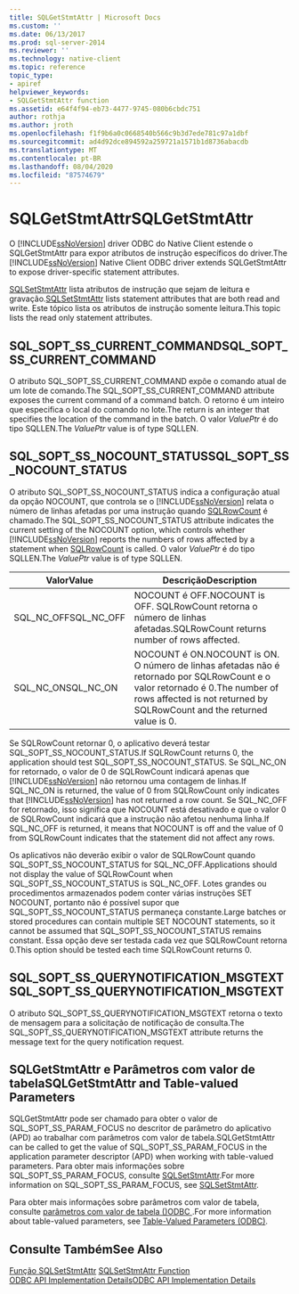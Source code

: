 ```yaml
---
title: SQLGetStmtAttr | Microsoft Docs
ms.custom: ''
ms.date: 06/13/2017
ms.prod: sql-server-2014
ms.reviewer: ''
ms.technology: native-client
ms.topic: reference
topic_type:
- apiref
helpviewer_keywords:
- SQLGetStmtAttr function
ms.assetid: e64f4f94-eb73-4477-9745-080b6cbdc751
author: rothja
ms.author: jroth
ms.openlocfilehash: f1f9b6a0c0668540b566c9b3d7ede781c97a1dbf
ms.sourcegitcommit: ad4d92dce894592a259721a1571b1d8736abacdb
ms.translationtype: MT
ms.contentlocale: pt-BR
ms.lasthandoff: 08/04/2020
ms.locfileid: "87574679"
---
```

# <a name="sqlgetstmtattr"></a><span data-ttu-id="4ebc6-102">SQLGetStmtAttr</span><span class="sxs-lookup"><span data-stu-id="4ebc6-102">SQLGetStmtAttr</span></span>
  <span data-ttu-id="4ebc6-103">O [!INCLUDE[ssNoVersion](../../includes/ssnoversion-md.md)] driver ODBC do Native Client estende o SQLGetStmtAttr para expor atributos de instrução específicos do driver.</span><span class="sxs-lookup"><span data-stu-id="4ebc6-103">The [!INCLUDE[ssNoVersion](../../includes/ssnoversion-md.md)] Native Client ODBC driver extends SQLGetStmtAttr to expose driver-specific statement attributes.</span></span>  
  
 <span data-ttu-id="4ebc6-104">[SQLSetStmtAttr](sqlsetstmtattr.md) lista atributos de instrução que sejam de leitura e gravação.</span><span class="sxs-lookup"><span data-stu-id="4ebc6-104">[SQLSetStmtAttr](sqlsetstmtattr.md) lists statement attributes that are both read and write.</span></span> <span data-ttu-id="4ebc6-105">Este tópico lista os atributos de instrução somente leitura.</span><span class="sxs-lookup"><span data-stu-id="4ebc6-105">This topic lists the read only statement attributes.</span></span>  
  
## <a name="sql_sopt_ss_current_command"></a><span data-ttu-id="4ebc6-106">SQL_SOPT_SS_CURRENT_COMMAND</span><span class="sxs-lookup"><span data-stu-id="4ebc6-106">SQL_SOPT_SS_CURRENT_COMMAND</span></span>  
 <span data-ttu-id="4ebc6-107">O atributo SQL_SOPT_SS_CURRENT_COMMAND expõe o comando atual de um lote de comando.</span><span class="sxs-lookup"><span data-stu-id="4ebc6-107">The SQL_SOPT_SS_CURRENT_COMMAND attribute exposes the current command of a command batch.</span></span> <span data-ttu-id="4ebc6-108">O retorno é um inteiro que especifica o local do comando no lote.</span><span class="sxs-lookup"><span data-stu-id="4ebc6-108">The return is an integer that specifies the location of the command in the batch.</span></span> <span data-ttu-id="4ebc6-109">O valor *ValuePtr* é do tipo SQLLEN.</span><span class="sxs-lookup"><span data-stu-id="4ebc6-109">The *ValuePtr* value is of type SQLLEN.</span></span>  
  
## <a name="sql_sopt_ss_nocount_status"></a><span data-ttu-id="4ebc6-110">SQL_SOPT_SS_NOCOUNT_STATUS</span><span class="sxs-lookup"><span data-stu-id="4ebc6-110">SQL_SOPT_SS_NOCOUNT_STATUS</span></span>  
 <span data-ttu-id="4ebc6-111">O atributo SQL_SOPT_SS_NOCOUNT_STATUS indica a configuração atual da opção NOCOUNT, que controla se o [!INCLUDE[ssNoVersion](../../includes/ssnoversion-md.md)] relata o número de linhas afetadas por uma instrução quando [SQLRowCount](sqlrowcount.md) é chamado.</span><span class="sxs-lookup"><span data-stu-id="4ebc6-111">The SQL_SOPT_SS_NOCOUNT_STATUS attribute indicates the current setting of the NOCOUNT option, which controls whether [!INCLUDE[ssNoVersion](../../includes/ssnoversion-md.md)] reports the numbers of rows affected by a statement when [SQLRowCount](sqlrowcount.md) is called.</span></span> <span data-ttu-id="4ebc6-112">O valor *ValuePtr* é do tipo SQLLEN.</span><span class="sxs-lookup"><span data-stu-id="4ebc6-112">The *ValuePtr* value is of type SQLLEN.</span></span>  
  
|<span data-ttu-id="4ebc6-113">Valor</span><span class="sxs-lookup"><span data-stu-id="4ebc6-113">Value</span></span>|<span data-ttu-id="4ebc6-114">Descrição</span><span class="sxs-lookup"><span data-stu-id="4ebc6-114">Description</span></span>|  
|-----------|-----------------|  
|<span data-ttu-id="4ebc6-115">SQL_NC_OFF</span><span class="sxs-lookup"><span data-stu-id="4ebc6-115">SQL_NC_OFF</span></span>|<span data-ttu-id="4ebc6-116">NOCOUNT é OFF.</span><span class="sxs-lookup"><span data-stu-id="4ebc6-116">NOCOUNT is OFF.</span></span> <span data-ttu-id="4ebc6-117">SQLRowCount retorna o número de linhas afetadas.</span><span class="sxs-lookup"><span data-stu-id="4ebc6-117">SQLRowCount returns number of rows affected.</span></span>|  
|<span data-ttu-id="4ebc6-118">SQL_NC_ON</span><span class="sxs-lookup"><span data-stu-id="4ebc6-118">SQL_NC_ON</span></span>|<span data-ttu-id="4ebc6-119">NOCOUNT é ON.</span><span class="sxs-lookup"><span data-stu-id="4ebc6-119">NOCOUNT is ON.</span></span> <span data-ttu-id="4ebc6-120">O número de linhas afetadas não é retornado por SQLRowCount e o valor retornado é 0.</span><span class="sxs-lookup"><span data-stu-id="4ebc6-120">The number of rows affected is not returned by SQLRowCount and the returned value is 0.</span></span>|  
  
 <span data-ttu-id="4ebc6-121">Se SQLRowCount retornar 0, o aplicativo deverá testar SQL_SOPT_SS_NOCOUNT_STATUS.</span><span class="sxs-lookup"><span data-stu-id="4ebc6-121">If SQLRowCount returns 0, the application should test SQL_SOPT_SS_NOCOUNT_STATUS.</span></span> <span data-ttu-id="4ebc6-122">Se SQL_NC_ON for retornado, o valor de 0 de SQLRowCount indicará apenas que [!INCLUDE[ssNoVersion](../../includes/ssnoversion-md.md)] não retornou uma contagem de linhas.</span><span class="sxs-lookup"><span data-stu-id="4ebc6-122">If SQL_NC_ON is returned, the value of 0 from SQLRowCount only indicates that [!INCLUDE[ssNoVersion](../../includes/ssnoversion-md.md)] has not returned a row count.</span></span> <span data-ttu-id="4ebc6-123">Se SQL_NC_OFF for retornado, isso significa que NOCOUNT está desativado e que o valor 0 de SQLRowCount indicará que a instrução não afetou nenhuma linha.</span><span class="sxs-lookup"><span data-stu-id="4ebc6-123">If SQL_NC_OFF is returned, it means that NOCOUNT is off and the value of 0 from SQLRowCount indicates that the statement did not affect any rows.</span></span>  
  
 <span data-ttu-id="4ebc6-124">Os aplicativos não deverão exibir o valor de SQLRowCount quando SQL_SOPT_SS_NOCOUNT_STATUS for SQL_NC_OFF.</span><span class="sxs-lookup"><span data-stu-id="4ebc6-124">Applications should not display the value of SQLRowCount when SQL_SOPT_SS_NOCOUNT_STATUS is SQL_NC_OFF.</span></span> <span data-ttu-id="4ebc6-125">Lotes grandes ou procedimentos armazenados podem conter várias instruções SET NOCOUNT, portanto não é possível supor que SQL_SOPT_SS_NOCOUNT_STATUS permaneça constante.</span><span class="sxs-lookup"><span data-stu-id="4ebc6-125">Large batches or stored procedures can contain multiple SET NOCOUNT statements, so it cannot be assumed that SQL_SOPT_SS_NOCOUNT_STATUS remains constant.</span></span> <span data-ttu-id="4ebc6-126">Essa opção deve ser testada cada vez que SQLRowCount retorna 0.</span><span class="sxs-lookup"><span data-stu-id="4ebc6-126">This option should be tested each time SQLRowCount returns 0.</span></span>  
  
## <a name="sql_sopt_ss_querynotification_msgtext"></a><span data-ttu-id="4ebc6-127">SQL_SOPT_SS_QUERYNOTIFICATION_MSGTEXT</span><span class="sxs-lookup"><span data-stu-id="4ebc6-127">SQL_SOPT_SS_QUERYNOTIFICATION_MSGTEXT</span></span>  
 <span data-ttu-id="4ebc6-128">O atributo SQL_SOPT_SS_QUERYNOTIFICATION_MSGTEXT retorna o texto de mensagem para a solicitação de notificação de consulta.</span><span class="sxs-lookup"><span data-stu-id="4ebc6-128">The SQL_SOPT_SS_QUERYNOTIFICATION_MSGTEXT attribute returns the message text for the query notification request.</span></span>  
  
## <a name="sqlgetstmtattr-and-table-valued-parameters"></a><span data-ttu-id="4ebc6-129">SQLGetStmtAttr e Parâmetros com valor de tabela</span><span class="sxs-lookup"><span data-stu-id="4ebc6-129">SQLGetStmtAttr and Table-valued Parameters</span></span>  
 <span data-ttu-id="4ebc6-130">SQLGetStmtAttr pode ser chamado para obter o valor de SQL_SOPT_SS_PARAM_FOCUS no descritor de parâmetro do aplicativo (APD) ao trabalhar com parâmetros com valor de tabela.</span><span class="sxs-lookup"><span data-stu-id="4ebc6-130">SQLGetStmtAttr can be called to get the value of SQL_SOPT_SS_PARAM_FOCUS in the application parameter descriptor (APD) when working with table-valued parameters.</span></span> <span data-ttu-id="4ebc6-131">Para obter mais informações sobre SQL_SOPT_SS_PARAM_FOCUS, consulte [SQLSetStmtAttr](sqlsetstmtattr.md).</span><span class="sxs-lookup"><span data-stu-id="4ebc6-131">For more information on SQL_SOPT_SS_PARAM_FOCUS, see [SQLSetStmtAttr](sqlsetstmtattr.md).</span></span>  
  
 <span data-ttu-id="4ebc6-132">Para obter mais informações sobre parâmetros com valor de tabela, consulte [parâmetros com valor de tabela &#40;&#41;ODBC ](../native-client-odbc-table-valued-parameters/table-valued-parameters-odbc.md).</span><span class="sxs-lookup"><span data-stu-id="4ebc6-132">For more information about table-valued parameters, see [Table-Valued Parameters &#40;ODBC&#41;](../native-client-odbc-table-valued-parameters/table-valued-parameters-odbc.md).</span></span>  
  
## <a name="see-also"></a><span data-ttu-id="4ebc6-133">Consulte Também</span><span class="sxs-lookup"><span data-stu-id="4ebc6-133">See Also</span></span>  
 <span data-ttu-id="4ebc6-134">[Função SQLSetStmtAttr](https://go.microsoft.com/fwlink/?LinkId=59370) </span><span class="sxs-lookup"><span data-stu-id="4ebc6-134">[SQLSetStmtAttr Function](https://go.microsoft.com/fwlink/?LinkId=59370) </span></span>  
 [<span data-ttu-id="4ebc6-135">ODBC API Implementation Details</span><span class="sxs-lookup"><span data-stu-id="4ebc6-135">ODBC API Implementation Details</span></span>](odbc-api-implementation-details.md)  
  
  
